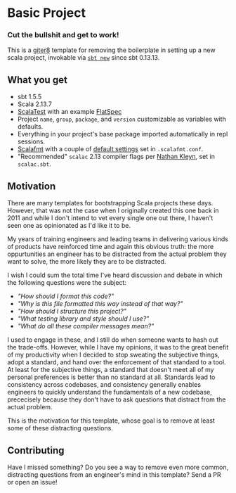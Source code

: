 # Basic Project

### Cut the bullshit and get to work!

This is a [giter8](http://www.foundweekends.org/giter8/index.html) template for removing
the boilerplate in setting up a new scala project, invokable via
[`sbt new`](https://www.scala-sbt.org/1.x/docs/sbt-new-and-Templates.html) since sbt 0.13.13.

## What you get

* sbt 1.5.5
* Scala 2.13.7
* [ScalaTest](http://www.scalatest.org/) with an example [FlatSpec](http://www.scalatest.org/user_guide/selecting_a_style)
* Project `name`, `group`, `package`, and `version` customizable as variables with defaults.
* Everything in your project's base package imported automatically in repl sessions.
* [Scalafmt](https://scalameta.org/scalafmt/) with a couple of [default settings](https://scalameta.org/scalafmt/docs/configuration.html) set in `.scalafmt.conf`.
* "Recommended" `scalac` 2.13 compiler flags per [Nathan Kleyn](https://nathankleyn.com/2019/05/13/recommended-scalac-flags-for-2-13/), set in `scalac.sbt`.

## Motivation

There are many templates for bootstrapping Scala projects these days. However, that was not the case when I originally created this one back in 2011 and while I don't intend to vet every single one out there, I haven't seen one as opinionated as I'd like it to be.

My years of training engineers and leading teams in delivering various kinds of products have reinforced time and again this obvious truth: the more oppurtunities an engineer has to be distracted from the actual problem they want to solve, the more likely they are to be distracted.

I wish I could sum the total time I've heard discussion and debate in which the following questions were the subject:

* _"How should I format this code?"_
* _"Why is this file formatted this way instead of that way?"_
* _"How should I structure this project?"_
* _"What testing library and style should I use?"_
* _"What do all these compiler messages mean?"_

I used to engage in these, and I still do when someone wants to hash out the trade-offs. However, while I have my opinions, it was to the great benefit of my productivity when I decided to stop sweating the subjective things, adopt a standard, and hand over the enforcement of that standard to a tool. At least for the subjective things, a standard that doesn't meet all of my personal preferences is better than no standard at all. Standards lead to consistency across codebases, and consistency generally enables engineers to quickly understand the fundamentals of a new codebase, prececisely because they don't have to ask questions that distract from the actual problem.

This is the motivation for this template, whose goal is to remove at least some of these distracting questions.

## Contributing

Have I missed something? Do you see a way to remove even more common, distracting questions from an engineer's mind in this template? Send a PR or open an issue!
